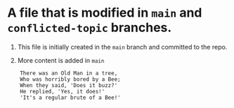 # A file that is modified in ```main``` and ```conflicted-topic``` branches.

1.  This file is initially created in the ```main``` branch and committed to the repo.

2. More content is added in ```main```

```
    There was an Old Man in a tree,
    Who was horribly bored by a Bee;
    When they said, 'Does it buzz?'
    He replied, 'Yes, it does!'
    'It's a regular brute of a Bee!'

```

